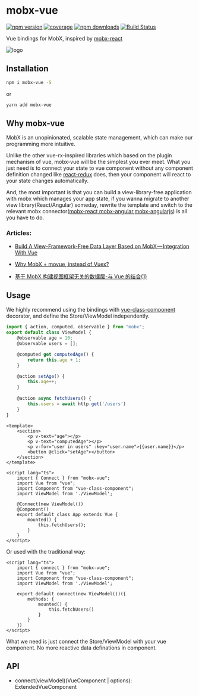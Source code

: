 # mobx-vue

[![npm version](https://img.shields.io/npm/v/mobx-vue.svg?style=flat-square)](https://www.npmjs.com/package/mobx-vue)
[![coverage](https://img.shields.io/codecov/c/github/mmlpxjs/mobx-vue.svg?style=flat-square)](https://codecov.io/gh/mmlpxjs/mobx-vue)
[![npm downloads](https://img.shields.io/npm/dt/mobx-vue.svg?style=flat-square)](https://www.npmjs.com/package/mobx-vue)
[![Build Status](https://img.shields.io/travis/mmlpxjs/mobx-vue.svg?style=flat-square)](https://travis-ci.org/mmlpxjs/mobx-vue)

Vue bindings for MobX, inspired by [mobx-react](https://github.com/mobxjs/mobx-react)

![logo](https://github.com/mmlpxjs/mobx-vue/blob/master/logo.png?raw=true)

## Installation

```bash
npm i mobx-vue -S
```

or

```bash
yarn add mobx-vue
```

## Why mobx-vue 

MobX is an unopinionated, scalable state management, which can make our programming more intuitive.

Unlike the other vue-rx-inspired libraries which based on the plugin mechanism of vue, mobx-vue will be the simplest you ever meet. What you just need is to connect your state to vue component without any component definition changed like [react-redux](https://github.com/reactjs/react-redux) does,  then your component will react to your state changes automatically.

And, the most important is that you can build a view-library-free application with mobx which manages your app state, if you wanna migrate to another view library(React/Angular) someday, rewrite the template and switch to the relevant mobx connector([mobx-react](https://github.com/mobxjs/mobx-react),[mobx-angular](https://github.com/mobxjs/mobx-angular),[mobx-angularjs](https://github.com/mobxjs/mobx-angularjs)) is all you have to do.

### Articles: 

* [Build A View-Framework-Free Data Layer Based on MobX — Integration With Vue](https://medium.com/@kuitos/build-a-view-framework-free-data-layer-based-on-mobx-integration-with-vue-1-8b524b86c7b8)

* [Why MobX + movue, instead of Vuex?](https://github.com/nighca/movue/issues/8)
* [基于 MobX 构建视图框架无关的数据层-与 Vue 的结合(1)](https://zhuanlan.zhihu.com/p/37736470)

## Usage

We highly recommend using the bindings with [vue-class-component](https://github.com/vuejs/vue-class-component) decorator, and define the Store/ViewModel independently.

```ts
import { action, computed, observable } from "mobx";
export default class ViewModel {
    @observable age = 10;
    @observable users = [];

    @computed get computedAge() {
        return this.age + 1;
    }

    @action setAge() {
        this.age++;
    }
    
    @action async fetchUsers() {
    	this.users = await http.get('/users')
    }
}
```

```vue
<template>
    <section>
        <p v-text="age"></p>
        <p v-text="computedAge"></p>
        <p v-for="user in users" :key="user.name">{{user.name}}</p>
        <button @click="setAge"></button>
    </section>
</template>

<script lang="ts">
    import { Connect } from "mobx-vue";
    import Vue from "vue";
    import Component from "vue-class-component";
    import ViewModel from './ViewModel';

    @Connect(new ViewModel())
    @Component()
    export default class App extends Vue {
        mounted() { 
            this.fetchUsers();
        }
    }
</script>
```

Or used with the traditional way:

```vue
<script lang="ts">
    import { connect } from "mobx-vue";
    import Vue from "vue";
    import Component from "vue-class-component";
    import ViewModel from './ViewModel';

    export default connect(new ViewModel())({ 
        methods: {
            mounted() { 
                this.fetchUsers() 
            } 
        }
    })
</script>
```

What we need is just connect the Store/ViewModel with your vue component. No more reactive data definations in component.



## API

* connect(viewModel)(VueComponent | options): ExtendedVueComponent
